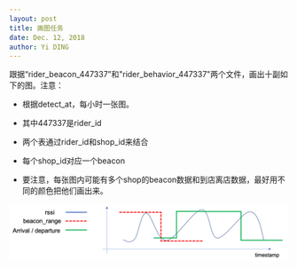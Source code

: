 ```yaml
---
layout: post
title: 画图任务
date: Dec. 12, 2018
author: Yi DING
---
```


跟据“rider_beacon_447337”和"rider_behavior_447337"两个文件，画出十副如下的图。注意：

* 根据detect_at，每小时一张图。

* 其中447337是rider_id
* 两个表通过rider_id和shop_id来结合
* 每个shop_id对应一个beacon
* 要注意，每张图内可能有多个shop的beacon数据和到店离店数据，最好用不同的颜色把他们画出来。

<p align = "center">
    <img src="sample.png"  alt="sample", width="600">
</p>